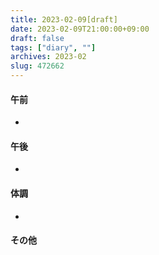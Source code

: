 ```yaml
---
title: 2023-02-09[draft]
date: 2023-02-09T21:00:00+09:00
draft: false
tags: ["diary", ""]
archives: 2023-02
slug: 472662
---
```

#### 午前
- 
#### 午後
- 
#### 体調
- 
#### その他